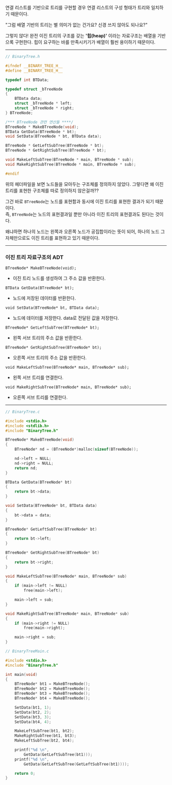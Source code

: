 
연결 리스트를 기반으로 트리를 구현할 경우 연결 리스트의 구성 형태가 트리와 일치하기 때문이다.

"그럼 배열 기반의 트리는 별 의미가 없는 건가요? 신경 쓰지 않아도 되나요?"

그렇지 않다! 완전 이진 트리의 구조를 갖는 **'힙(heap)'** 이라는 자료구조는 배열을 기반으록 구현한다.
힙이 요구하는 바를 만족시키기가 배열이 훨씬 용이하기 때문이다. 

---

```c
// BinaryTree.h

#ifndef __BINARY_TREE_H__
#define __BINARY_TREE_H__

typedef int BTData;

typedef struct _bTreeNode
{
	BTData data;
	struct _bTreeNode * left;
	struct _bTreeNode * right;
} BTreeNode;

/*** BTreeNode 관련 연산들 ****/
BTreeNode * MakeBTreeNode(void);
BTData GetData(BTreeNode * bt);
void SetData(BTreeNode * bt, BTData data);

BTreeNode * GetLeftSubTree(BTreeNode * bt);
BTreeNode * GetRightSubTree(BTreeNode * bt);

void MakeLeftSubTree(BTreeNode * main, BTreeNode * sub);
void MakeRightSubTree(BTreeNode * main, BTreeNode * sub);

#endif
```

위의 헤더파일을 보면 노드들을 모아두는 구조체를 정의하지 않았다. 그렇다면 왜 이진 트리를 표현한 구조체를 따로 정의하지 않은걸까??

그건 바로 `BTreeNode`는 노드를 표현함과 동시에 이진 트리를 표현한 결과가 되기 때문이다. <br>
즉, `BTreeNode`는 노드의 표현결과일 뿐만 아니라 이진 트리의 표현결과도 된다는 것이다.

왜냐하면 하나의 노드는 왼쪽과 오른쪽 노드가 공집합이라는 뜻이 되어, 하나의 노드 그 자체만으로도 이진 트리를 표현하고 있기 때문이다.

---

### 이진 트리 자료구조의 ADT

`BTreeNode* MakeBTreeNode(void);`
- 이진 트리 노드를 생성하여 그 주소 값을 반환한다.

`BTData GetData(BTreeNode* bt);`
- 노드에 저장된 데이터를 반환한다.

`void SetData(BTreeNode* bt, BTData data);`
- 노드에 데이터를 저장한다. data로 전달된 값을 저장한다.

`BTreeNode* GetLeftSubTree(BTreeNode* bt);`
- 왼쪽 서브 트리의 주소 값을 반환한다.

`BTreeNode* GetRightSubTree(BTreeNode* bt);`
- 오른쪽 서브 트리의 주소 값을 반환한다.

`void MakeLeftSubTree(BTreeNode* main, BTreeNode* sub);`
- 왼쪽 서브 트리를 연결한다.

`void MakeRightSubTree(BTreeNode* main, BTreeNode* sub);`
- 오른쪽 서브 트리를 연결한다.

---

```c
// BinaryTree.c

#include <stdio.h>
#include <stdlib.h>
#include "BinaryTree.h"

BTreeNode* MakeBTreeNode(void)
{
	BTreeNode* nd = (BTreeNode*)malloc(sizeof(BTreeNode));

	nd->left = NULL;
	nd->right = NULL;
	return nd;
}

BTData GetData(BTreeNode* bt)
{
	return bt->data;
}

void SetData(BTreeNode* bt, BTData data)
{
	bt->data = data;
}

BTreeNode* GetLeftSubTree(BTreeNode* bt)
{
	return bt->left;
}

BTreeNode* GetRightSubTree(BTreeNode* bt)
{
	return bt->right;
}

void MakeLeftSubTree(BTreeNode* main, BTreeNode* sub)
{
	if (main->left != NULL)
		free(main->left);

	main->left = sub;
}

void MakeRightSubTree(BTreeNode* main, BTreeNode* sub)
{
	if (main->right != NULL)
		free(main->right);

	main->right = sub;
}
```

```c
// BinaryTreeMain.c

#include <stdio.h>
#include "BinaryTree.h"

int main(void)
{
	BTreeNode* bt1 = MakeBTreeNode();
	BTreeNode* bt2 = MakeBTreeNode();
	BTreeNode* bt3 = MakeBTreeNode();
	BTreeNode* bt4 = MakeBTreeNode();

	SetData(bt1, 1);
	SetData(bt2, 2);
	SetData(bt3, 3);
	SetData(bt4, 4);

	MakeLeftSubTree(bt1, bt2);
	MakeRightSubTree(bt1, bt3);
	MakeLeftSubTree(bt2, bt4);

	printf("%d \n",
		GetData(GetLeftSubTree(bt1)));
	printf("%d \n",
		GetData(GetLeftSubTree(GetLeftSubTree(bt1))));

	return 0;
}
```







